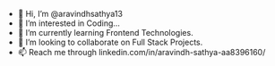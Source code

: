 - 👋 Hi, I’m @aravindhsathya13
- 👀 I’m interested in Coding...
- 🌱 I’m currently learning Frontend Technologies.
- 💞️ I’m looking to collaborate on Full Stack Projects.
- 📫 Reach me through linkedin.com/in/aravindh-sathya-aa8396160/

<!---
aravindhsathya13/aravindhsathya13 is a ✨ special ✨ repository because its `README.md` (this file) appears on your GitHub profile.
You can click the Preview link to take a look at your changes.
--->
